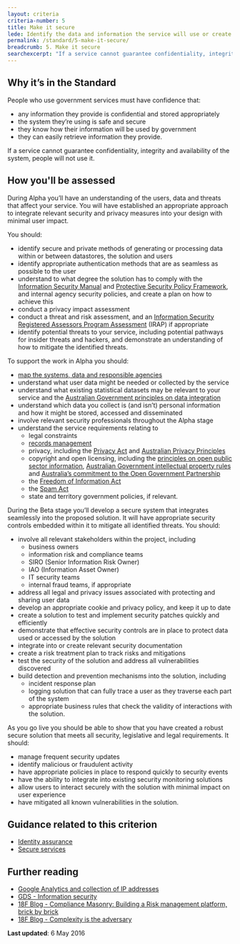 ```yaml
---
layout: criteria
criteria-number: 5
title: Make it secure
lede: Identify the data and information the service will use or create. Put appropriate legal, privacy and security measures in place.
permalink: /standard/5-make-it-secure/
breadcrumb: 5. Make it secure
searchexcerpt: "If a service cannot guarantee confidentiality, integrity and availability of the system, people will not use it."
---
```

## Why it’s in the Standard
People who use government services must have confidence that:

* any information they provide is confidential and stored appropriately
* the system they’re using is safe and secure
* they know how their information will be used by government
* they can easily retrieve information they provide. 

If a service cannot guarantee confidentiality, integrity and availability of the system, people will not use it.

## How you'll be assessed
During Alpha you’ll have an understanding of the users, data and threats that affect your service. You will have established an appropriate approach to integrate relevant security and privacy measures into your design with minimal user impact. 

You should:

* identify secure and private methods of generating or processing data within or between datastores, the solution and users
* identify appropriate authentication methods that are as seamless as possible to the user
* understand to what degree the solution has to comply with the [Information Security Manual](http://www.asd.gov.au/infosec/ism/) and [Protective Security Policy Framework](https://www.protectivesecurity.gov.au/Pages/default.aspx), and internal agency security policies, and create a plan on how to achieve this
* conduct a privacy impact assessment
* conduct a threat and risk assessment, and an [Information Security Registered Assessors Program Assessment](http://www.asd.gov.au/infosec/irap/index.htm) (IRAP) if appropriate 
* identify potential threats to your service, including potential pathways for insider threats and hackers, and demonstrate an understanding of how to mitigate the identified threats.

To support the work in Alpha you should:

* [map the systems, data and responsible agencies](https://ausdto.github.io/service-handbook/discovery/2-starting-discovery/2-4-activities.html)
* understand what user data might be needed or collected by the service
* understand what existing statistical datasets may be relevant to your service and the [Australian Government principles on data integration](http://statistical-data-integration.govspace.gov.au/)
* understand which data you collect is (and isn’t) personal information and how it might be stored, accessed and disseminated
* involve relevant security professionals throughout the Alpha stage
* understand the service requirements relating to
  * legal constraints
  * [records management](http://www.naa.gov.au/information-management/managing-information-and-records/index.aspx)
  * privacy, including the [Privacy Act](https://www.legislation.gov.au/Series/C2004A03712) and [Australian Privacy Principles](https://www.oaic.gov.au/individuals/privacy-fact-sheets/general/privacy-fact-sheet-17-australian-privacy-principles)
  * copyright and open licensing, including the [principles on open public sector information](https://www.oaic.gov.au/information-policy/information-policy-resources/principles-on-open-public-sector-information), [Australian Government intellectual property rules](https://www.communications.gov.au/policy/policy-listing/australian-government-intellectual-property-rules) and [Australia’s commitment to the Open Government Partnership](https://www.opengovpartnership.org/countries/australia)
  * the [Freedom of Information Act](https://www.oaic.gov.au/freedom-of-information/foi-act)
  * the [Spam Act](https://www.legislation.gov.au/Series/C2004A01214)
  * state and territory government policies, if relevant.

During the Beta stage you’ll develop a secure system that integrates seamlessly into the proposed solution. It will have appropriate security controls embedded within it to mitigate all identified threats. You should:

* involve all relevant stakeholders within the project, including
  * business owners 
  * information risk and compliance teams
  * SIRO (Senior Information Risk Owner)
  * IAO (Information Asset Owner) 
  * IT security teams
  * internal fraud teams, if appropriate
* address all legal and privacy issues associated with protecting and sharing user data
* develop an appropriate cookie and privacy policy, and keep it up to date
* create a solution to test and implement security patches quickly and efficiently
* demonstrate that effective security controls are in place to protect data used or accessed by the solution
* integrate into or create relevant security documentation
* create a risk treatment plan to track risks and mitigations
* test the security of the solution and address all vulnerabilities discovered
* build detection and prevention mechanisms into the solution, including
  * incident response plan
  * logging solution that can fully trace a user as they traverse each part of the system
  * appropriate business rules that check the validity of interactions with the solution.

As you go live you should be able to show that you have created a robust secure solution that meets all security, legislative and legal requirements. It should:

* manage frequent security updates
* identify malicious or fraudulent activity
* have appropriate policies in place to respond quickly to security events
* have the ability to integrate into existing security monitoring solutions
* allow users to interact securely with the solution with minimal impact on user experience
* have mitigated all known vulnerabilities in the solution.

## Guidance related to this criterion
* [Identity assurance](/standard/design-guides/identity-assurance/)
* [Secure services](/standard/design-guides/secure-services/)

## Further reading  
* [Google Analytics and collection of IP addresses](https://support.google.com/analytics/answer/2763052?hl=en)
* [GDS - Information security](https://www.gov.uk/service-manual/making-software/information-security.html)
* [18F Blog - Compliance Masonry: Building a Risk management platform, brick by brick](https://18f.gsa.gov/2016/04/15/compliance-masonry-buildling-a-risk-management-platform/)
* [18F Blog - Complexity is the adversary](https://18f.gsa.gov/2015/11/04/complexity-is-the-adversary/)

**Last updated**: 6 May 2016
